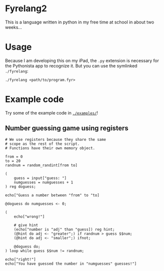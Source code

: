 # Fyrelang2
This is a language written in python in my free time at school in about two weeks...

# Usage

Because I am developing this on my iPad, the `.py` extension is necessary for the Pythonista app to recognize it. But you can use the symlinked `./fyrelang`:

```shell
./fyrelang <path/to/program.fyr>
```



# Example code
Try some of the example code in [`./examples/`](examples)!

## Number guessing game using registers
```
# We use registers because they share the same
# scope as the rest of the script.
# Functions have their own memory object.

from = 0
to = 20
randnum = random_randint[from to]

(
    guess = input["guess: "]
    numguesses = numguesses + 1
) reg doguess;

echo["Guess a number between "from" to "to]

@doguess do numguesses <- 0;

(
    echo["wrong!"]

    # give hint
    (echo["number is "adj" than "guess]) reg hint;
    (@hint do adj <- "greater";) if randnum > guess $$num;
    (@hint do adj <- "smaller";) ifnot;

    @doguess do;
) loop while guess $$num != randnum;

echo["right!"]
echo["You have guessed the number in "numguesses" guesses!"]
```
